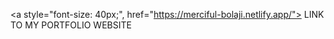 <a style="font-size: 40px;", href="https://merciful-bolaji.netlify.app/"> LINK TO MY PORTFOLIO WEBSITE </a>


